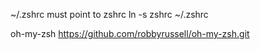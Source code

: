 ~/.zshrc must point to zshrc
ln -s zshrc ~/.zshrc

oh-my-zsh
https://github.com/robbyrussell/oh-my-zsh.git
